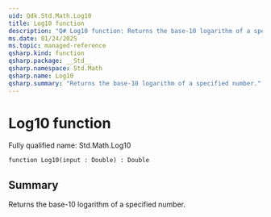 ```yaml
---
uid: Qdk.Std.Math.Log10
title: Log10 function
description: "Q# Log10 function: Returns the base-10 logarithm of a specified number."
ms.date: 01/24/2025
ms.topic: managed-reference
qsharp.kind: function
qsharp.package: __Std__
qsharp.namespace: Std.Math
qsharp.name: Log10
qsharp.summary: "Returns the base-10 logarithm of a specified number."
---
```


# Log10 function

Fully qualified name: Std.Math.Log10

```qsharp
function Log10(input : Double) : Double
```

## Summary
Returns the base-10 logarithm of a specified number.
